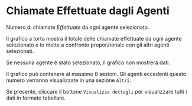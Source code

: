 # Chiamate Effettuate dagli Agenti

Numero di chiamate *Effettuate* da ogni agente selezionato.

Il grafico a torta mostra il totale delle chiamate effettuate da ogni agente selezionato e
lo mette a confronto proporzionale con gli altri agenti selezionati.

Se nessuna agente è stato selezionato, il grafico non mostrerà dati.

Il grafico può contenere al massimo 8 sezioni. Gli agenti eccedenti questo numero
verranno visualizzate in una sezione ``Altri``.

Se presente, cliccare il bottone ``Visualizza dettagli`` per visualizzare tutti i dati
in formato tabellare.
